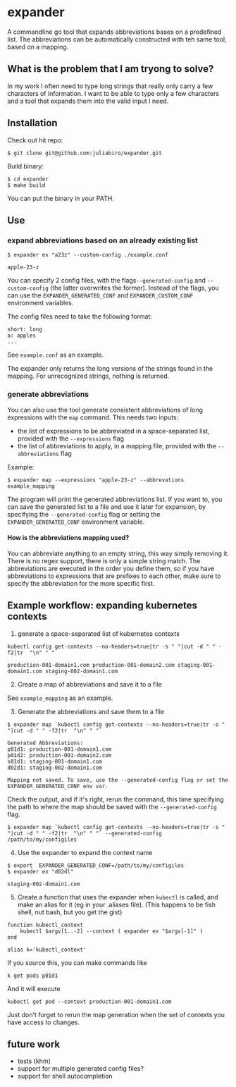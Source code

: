# expander
A commandline go tool that expands abbreviations bases on a predefined list. The abbreviations can be automatically constructed with teh same tool, based on a mapping. 

## What is the problem that I am tryong to solve?

In my work I often need to type long strings that really only carry a few characters of information. I want to be able to type only a few characters and a tool that expands them into the valid input I need. 

## Installation

Check out hit repo:
```
$ git clone git@github.com:juliabiro/expander.git
```

Build binary:
```
$ cd expander
$ make build
```

You can put the binary in your PATH. 

## Use

### expand abbreviations based on an already existing list

```
$ expander ex "a23z" --custom-config ./example.conf

apple-23-z
```

You can specify 2 config files, with the flags`--generated-config` and `--custom-config` (the latter overwrites the former). Instead of the flags, you can use the `EXPANDER_GENERATED_CONF` and `EXPANDER_CUSTOM_CONF` environment variables. 

The config files need to take the following format:
```
short: long
a: apples
...
```
See `example.conf` as an example.

The expander only returns the long versions of the strings found in the mapping. For unrecognized strings, nothing is returned. 

### generate abbreviations

You can also use the tool generate consistent abbreviations of long expressions with the `map` command. This needs two inputs:
- the list of expressions to be abbreviated in a space-separated list, provided with the `--expressions` flag
- the list of abbreviations to apply, in a mapping file, provided with the `--abbreviations` flag

Example:
```
$ expander map --expressions "apple-23-z" --abbrevations example_mapping
```

The program will print the generated abbreviations list. If you want to, you can save the generated list to a file and use it later for expansion, by specifying the `--generated-config` flag or setting the `EXPANDER_GENERATED_CONF` environment variable. 


#### How is the abbreviations mapping used?

You can abbreviate anything to an empty string, this way simply removing it. 
There is no regex support, there is only a simple string match. 
The abbreviations are executed in the order you define them, so if you have abbreviations to expressions that are prefixes to each other, make sure to specify the abbreviation for the more specific first. 

## Example workflow: expanding kubernetes contexts

1. generate a space-separated list of kubernetes contexts
```
kubectl config get-contexts --no-headers=true|tr -s " "|cut -d " " -f2|tr  "\n" " "
```
``` 
production-001-domain1.com production-001-domain2.com staging-001-domain1.com staging-002-domain1.com
```

2. Create a map of abbreviations and save it to a file

See `example_mapping` as an example. 

3. Generate the abbreviations and save them to a file
```
$ expander map `kubectl config get-contexts --no-headers=true|tr -s " "|cut -d " " -f2|tr  "\n" " "` 
```

```
Generated Abbreviations:
p01d1: production-001-domain1.com
p01d2: production-001-domain2.com
s01d1: staging-001-domain1.com
d02d1: staging-002-domain1.com

Mapping not saved. To save, use the --generated-config flag or set the EXPANDER_GENERATED_CONF env var.
```

Check the output, and if it's right, rerun the command, this time specifying the path to where the map should be saved with the `--generated-config` flag. 

```
$ expander map `kubectl config get-contexts --no-headers=true|tr -s " "|cut -d " " -f2|tr  "\n" " "` --generated-config /path/to/my/configiles 
```

4. Use the expander to expand the context name
```
$ export  EXPANDER_GENERATED_CONF=/path/to/my/configiles 
$ expander ex "d02dl"

staging-002-domain1.com
```

5. Create a function that uses the expander when `kubectl` is called, and make an alias for it (eg in your .aliases file). 
(This happens to be fish shell, nut bash, but you get the gist)

```
function kubectl_context
    kubectl $argv[1..-2] --context ( expander ex "$argv[-1]" )
end

alias k='kubectl_context'
```

If you source this, you can make commands like 
```
k get pods p01d1
```

And it will execute 
``` 
kubectl get pod --context production-001-domain1.com
```

Just don't forget to rerun the map generation when the set of contexts you have access to changes. 


## future work

- tests (khm)
- support for multiple generated config files?
- support for shell autocompletion
